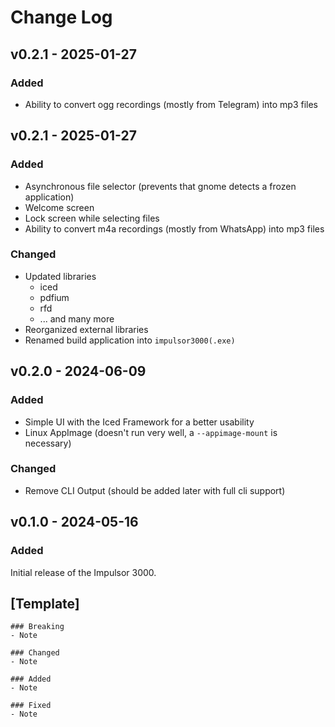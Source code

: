 # Change Log

## v0.2.1 - 2025-01-27

### Added

- Ability to convert ogg recordings (mostly from Telegram) into mp3 files

## v0.2.1 - 2025-01-27

### Added

- Asynchronous file selector (prevents that gnome detects a frozen application)
- Welcome screen
- Lock screen while selecting files
- Ability to convert m4a recordings (mostly from WhatsApp) into mp3 files

### Changed

- Updated libraries
    - iced
    - pdfium
    - rfd
    - ... and many more
- Reorganized external libraries
- Renamed build application into `impulsor3000(.exe)`

## v0.2.0 - 2024-06-09

### Added

- Simple UI with the Iced Framework for a better usability
- Linux AppImage (doesn't run very well, a `--appimage-mount` is necessary)

### Changed

- Remove CLI Output (should be added later with full cli support)

## v0.1.0 - 2024-05-16

### Added
Initial release of the Impulsor 3000.


## [Template]

```
### Breaking
- Note

### Changed
- Note

### Added
- Note

### Fixed
- Note

```
